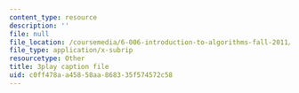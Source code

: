```yaml
---
content_type: resource
description: ''
file: null
file_location: /coursemedia/6-006-introduction-to-algorithms-fall-2011/c0ff478aa45858aa868335f574572c58_w6nuXg0BISo.vtt
file_type: application/x-subrip
resourcetype: Other
title: 3play caption file
uid: c0ff478a-a458-58aa-8683-35f574572c58
---
```

